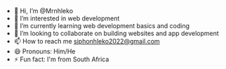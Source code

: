 - 👋 Hi, I’m @Mrnhleko
- 👀 I’m interested in web development
- 🌱 I’m currently learning web development basics and coding
- 💞️ I’m looking to collaborate on building websites and app development
- 📫 How to reach me siphonhleko2022@gmail.com
- 😄 Pronouns: Him/He
- ⚡ Fun fact: I'm from South Africa

<!---
Mrnhleko/Mrnhleko is a ✨ special ✨ repository because its `README.md` (this file) appears on your GitHub profile.
You can click the Preview link to take a look at your changes.
--->
